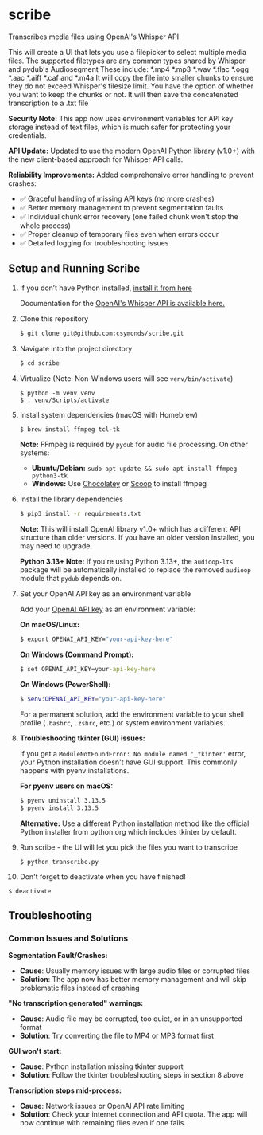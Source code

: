 # scribe
Transcribes media files using OpenAI's Whisper API

This will create a UI that lets you use a filepicker to select multiple media files.
The supported filetypes are any common types shared by Whisper and pydub's Audiosegment
These include: *.mp4 *.mp3 *.wav *.flac *.ogg *.aac *.aiff *.caf and *.m4a
It will copy the file into smaller chunks to ensure they do not exceed Whisper's filesize limit.
You have the option of whether you want to keep the chunks or not.
It will then save the concatenated transcription to a .txt file

**Security Note:** This app now uses environment variables for API key storage instead of text files, which is much safer for protecting your credentials.

**API Update:** Updated to use the modern OpenAI Python library (v1.0+) with the new client-based approach for Whisper API calls.

**Reliability Improvements:** Added comprehensive error handling to prevent crashes:
- ✅ Graceful handling of missing API keys (no more crashes)
- ✅ Better memory management to prevent segmentation faults
- ✅ Individual chunk error recovery (one failed chunk won't stop the whole process)
- ✅ Proper cleanup of temporary files even when errors occur
- ✅ Detailed logging for troubleshooting issues

## Setup and Running Scribe

1. If you don’t have Python installed, [install it from here](https://www.python.org/downloads/)

    Documentation for the [OpenAI's Whisper API is available here.](https://platform.openai.com/docs/guides/speech-to-text)


2. Clone this repository

   ```bash
   $ git clone git@github.com:csymonds/scribe.git
   ```

3. Navigate into the project directory
   
   ```bash
   $ cd scribe
   ```

4. Virtualize (Note: Non-Windows users will see `venv/bin/activate`)
   ```
   $ python -m venv venv
   $ . venv/Scripts/activate
   ```

5. Install system dependencies (macOS with Homebrew)
   ```bash
   $ brew install ffmpeg tcl-tk
   ```
   
   **Note:** FFmpeg is required by `pydub` for audio file processing. On other systems:
   - **Ubuntu/Debian:** `sudo apt update && sudo apt install ffmpeg python3-tk`
   - **Windows:** Use [Chocolatey](https://chocolatey.org/) or [Scoop](https://scoop.sh/) to install ffmpeg
   
6. Install the library dependencies
   ```bash
   $ pip3 install -r requirements.txt
   ```
   
   **Note:** This will install OpenAI library v1.0+ which has a different API structure than older versions. If you have an older version installed, you may need to upgrade.
   
   **Python 3.13+ Note:** If you're using Python 3.13+, the `audioop-lts` package will be automatically installed to replace the removed `audioop` module that `pydub` depends on.

7. Set your OpenAI API key as an environment variable

   Add your [OpenAI API key](https://beta.openai.com/account/api-keys) as an environment variable:

   **On macOS/Linux:**
   ```bash
   $ export OPENAI_API_KEY="your-api-key-here"
   ```

   **On Windows (Command Prompt):**
   ```cmd
   $ set OPENAI_API_KEY=your-api-key-here
   ```

   **On Windows (PowerShell):**
   ```powershell
   $ $env:OPENAI_API_KEY="your-api-key-here"
   ```

   For a permanent solution, add the environment variable to your shell profile (`.bashrc`, `.zshrc`, etc.) or system environment variables.

8. **Troubleshooting tkinter (GUI) issues:**
   
   If you get a `ModuleNotFoundError: No module named '_tkinter'` error, your Python installation doesn't have GUI support. This commonly happens with pyenv installations.
   
   **For pyenv users on macOS:**
   ```bash
   $ pyenv uninstall 3.13.5
   $ pyenv install 3.13.5
   ```
   
   **Alternative:** Use a different Python installation method like the official Python installer from python.org which includes tkinter by default.

9. Run scribe - the UI will let you pick the files you want to transcribe
    ```
    $ python transcribe.py
    ```

10. Don't forget to deactivate when you have finished!
   ```
   $ deactivate
   ```

## Troubleshooting

### Common Issues and Solutions

**Segmentation Fault/Crashes:**
- **Cause**: Usually memory issues with large audio files or corrupted files
- **Solution**: The app now has better memory management and will skip problematic files instead of crashing

**"No transcription generated" warnings:**
- **Cause**: Audio file may be corrupted, too quiet, or in an unsupported format
- **Solution**: Try converting the file to MP4 or MP3 format first

**GUI won't start:**
- **Cause**: Python installation missing tkinter support
- **Solution**: Follow the tkinter troubleshooting steps in section 8 above

**Transcription stops mid-process:**
- **Cause**: Network issues or OpenAI API rate limiting
- **Solution**: Check your internet connection and API quota. The app will now continue with remaining files even if one fails.
